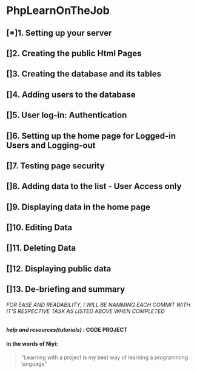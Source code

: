 # PhpLearnOnTheJob


 ## [*]1. Setting up your server
 ## []2. Creating the public Html Pages
 ## []3. Creating the database and its tables
 ## []4. Adding users to the database
 ## []5. User log-in: Authentication
 ## []6. Setting up the home page for Logged-in Users and Logging-out
 ## []7. Testing page security
 ## []8. Adding data to the list - User Access only
 ## []9. Displaying data in the home page
 ## []10. Editing Data
 ## []11. Deleting Data
 ## []12. Displaying public data
 ## []13. De-briefing and summary

###### FOR EASE AND READABILITY, I WILL BE NAMMING EACH COMMIT WITH IT'S RESPECTIVE TASK AS LISTED ABOVE WHEN COMPLETED

 #### **_help and resources(tutorials) :_ CODE PROJECT**

 #### in the words of Niyi:
 > "Learning with a project is my best way of learning a programming language"